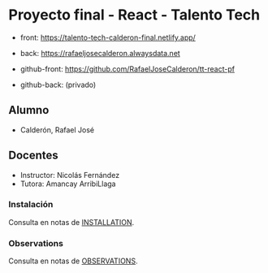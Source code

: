 # Proyecto final - React - Talento Tech

* front: https://talento-tech-calderon-final.netlify.app/
* back: https://rafaeljosecalderon.alwaysdata.net

* github-front: https://github.com/RafaelJoseCalderon/tt-react-pf
* github-back: (privado)

## Alumno
* Calderón, Rafael José

## Docentes
* Instructor: Nicolás Fernández
* Tutora: Amancay ArribiLlaga

### Instalación
Consulta en notas de [INSTALLATION](INSTALLATION.md).

### Observations
Consulta en notas de [OBSERVATIONS](OBSERVATIONS.md).

